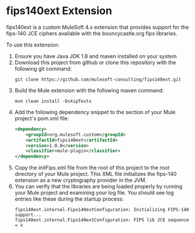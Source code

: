 # fips140ext Extension
fips140ext is a custom MuleSoft 4.x extension that provides support for the fips-140 JCE ciphers available with the bouncycastle.org fips libraries. 

To use this extension:
1. Ensure you have Java JDK 1.8 and maven installed on your system 
2. Download this project from github or clone this repository with the following git command:
    ~~~
    git clone https://github.com/mulesoft-consulting/fips140ext.git
    ~~~
3. Build the Mule extension with the following maven command:
    ~~~
    mvn clean install -DskipTests
    ~~~
4. Add the following dependency snippet to the <dependencies/> section of your Mule project's pom.xml file:
    ~~~{.xml
    <dependency>
        <groupId>org.mulesoft.custom</groupId>
        <artifactId>fips140ext</artifactId>
        <version>1.0.0</version>
        <classifier>mule-plugin</classifier>
    </dependency>
    ~~~
5. Copy the initFips.xml file from the root of this project to the root directory of your Mule project. This XML file initializes the 
fips-140 extension as a new cryptography provider in the JVM.  
6. You can verify that the libraries are being loaded properly by running your Mule project and examining your log file.
You should see log entries like these during the startup process:
    ~~~
    fips140ext.internal.Fips140extConfiguration: Initializing FIPS-140 support...
    fips140ext.internal.Fips140extConfiguration: FIPS lib JCE sequence = x
    ~~~ 



